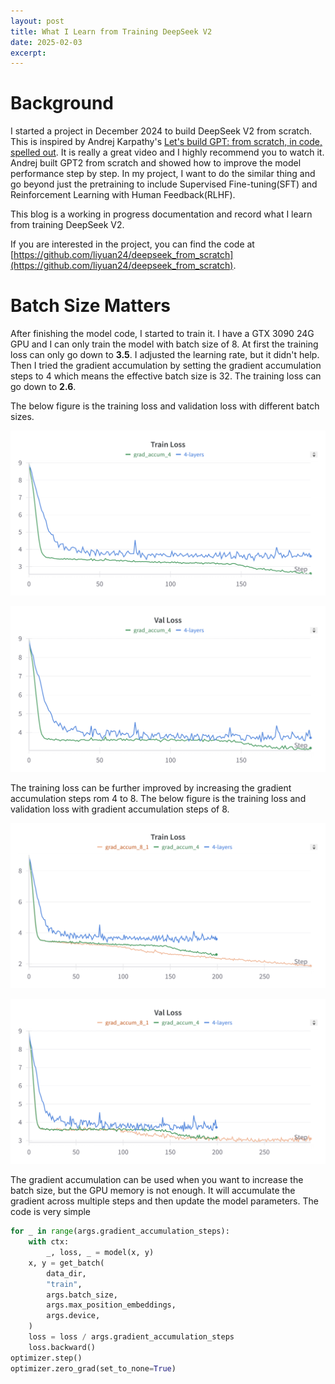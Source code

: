```yaml
---
layout: post 
title: What I Learn from Training DeepSeek V2
date: 2025-02-03
excerpt: 
---
```


# Background

I started a project in December 2024 to build DeepSeek V2 from scratch. This is inspired by Andrej Karpathy's [Let's build GPT: from scratch, in code, spelled out](https://www.youtube.com/watch?v=kCc8FmEb1nY). It is really a great video and I highly recommend you to watch it. Andrej built GPT2 from scratch and showed how to improve the model performance step by step. In my project, I want to do the similar thing and go beyond just the pretraining to include Supervised Fine-tuning(SFT) and Reinforcement Learning with Human Feedback(RLHF).

This blog is a working in progress documentation and record what I learn from training DeepSeek V2.

If you are interested in the project, you can find the code at [https://github.com/liyuan24/deepseek_from_scratch](https://github.com/liyuan24/deepseek_from_scratch).

# Batch Size Matters

After finishing the model code, I started to train it. I have a GTX 3090 24G GPU and I can only train the model with batch size of 8. At first the training loss can only go down to **3.5**. I adjusted the learning rate, but it didn't help. Then I tried the gradient accumulation by setting the gradient accumulation steps to 4 which means the effective batch size is 32. The training loss can go down to **2.6**.

The below figure is the training loss and validation loss with different batch sizes.

![training_loss_grad_accum](https://raw.githubusercontent.com/liyuan24/liyuan24.github.io/refs/heads/main/assets/2025_02_02_what_i_learn_from_build_deepseek_v2/training_loss_grad_accum.png)

![val_loss_grad_accum](https://raw.githubusercontent.com/liyuan24/liyuan24.github.io/refs/heads/main/assets/2025_02_02_what_i_learn_from_build_deepseek_v2/val_loss_grad_accum.png)

The training loss can be further improved by increasing the gradient accumulation steps rom 4 to 8. The below figure is the training loss and validation loss with gradient accumulation steps of 8.

![training_loss_grad_accum_8](https://raw.githubusercontent.com/liyuan24/liyuan24.github.io/refs/heads/main/assets/2025_02_02_what_i_learn_from_build_deepseek_v2/training_loss_grad_accum_8.png)

![val_loss_grad_accum_8](https://raw.githubusercontent.com/liyuan24/liyuan24.github.io/refs/heads/main/assets/2025_02_02_what_i_learn_from_build_deepseek_v2/val_loss_grad_accum_8.png)

The gradient accumulation can be used when you want to increase the batch size, but the GPU memory is not enough. It will accumulate the gradient across multiple steps and then update the model parameters. The code is very simple

```python
for _ in range(args.gradient_accumulation_steps):
    with ctx:
        _, loss, _ = model(x, y)
    x, y = get_batch(
        data_dir,
        "train",
        args.batch_size,
        args.max_position_embeddings,
        args.device,
    )
    loss = loss / args.gradient_accumulation_steps
    loss.backward()
optimizer.step()
optimizer.zero_grad(set_to_none=True)
```

